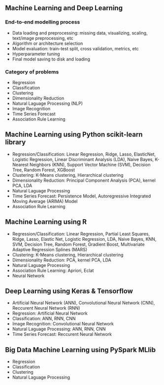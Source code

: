 ## Machine Learning and Deep Learning
### End-to-end modelling process
- Data loading and preprocessing: missing data, visualizing, scaling, text/image preprocessing, etc
- Algorithm or architecture selection 
- Model evaluation: train-test split, cross validation, metrics, etc
- Hyperparameter tuning 
- Final model saving to disk and loading  

### Category of problems
- Regression
- Classification
- Clustering
- Dimensionality Reduction
- Natural Laguage Processing (NLP)
- Image Recognition
- Time Series Forecast
- Association Rule Learning

## Machine Learning using Python scikit-learn library
- Regression/Classification: Linear Regression, Ridge, Lasso, ElasticNet, Logistic Regression, Linear Discriminant Analysis (LDA), Naive Bayes, K-Nearest Neighbors (KNN), Support Vector Machine (SVM), Decision Tree, Random Forest, XGBoost
- Clustering: K-Means clustering, Hierarchical clustering
- Dimensionality Reduction: Principal Component Analysis (PCA), kernel PCA, LDA
- Natural Laguage Processing
- Time Series Forecast: Persistence Model, Autoregressive Integrated Moving Average (ARIMA) Model
- Association Rule Learning

## Machine Learning using R
- Regression/Classification: Linear Regression, Partial Least Squares, Ridge, Lasso, Elastic Net, Logistic Regression, LDA, Naive Bayes, KNN, SVM, Decision Tree, Random Forest, Gradient Boost, Multivariate Adaptive Regression Splines (MARS)
- Clustering: K-Means clustering, Hierarchical clustering
- Dimensionality Reduction: PCA, kernel PCA, LDA
- Natural Laguage Processing
- Association Rule Learning: Apriori, Eclat
- Neural Network

## Deep Learning using Keras & Tensorflow
- Artificial Neural Network (ANN), Convolutional Neural Network (CNN), Reccurent Neural Network (RNN)
- Regression: Artificial Neural Network
- Classification: ANN, RNN, CNN
- Image Recognition: Convolutional Neural Network
- Natural Laguage Processing: ANN, RNN, CNN
- Time Series Forecast: Reccurent Neural Network

## Big Data Machine Learning using PySpark MLlib
- Regression
- Classification
- Clustering
- Natural Laguage Processing
